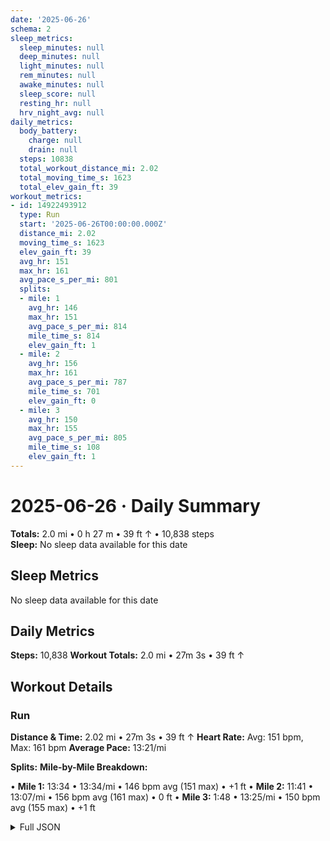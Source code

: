 ```yaml
---
date: '2025-06-26'
schema: 2
sleep_metrics:
  sleep_minutes: null
  deep_minutes: null
  light_minutes: null
  rem_minutes: null
  awake_minutes: null
  sleep_score: null
  resting_hr: null
  hrv_night_avg: null
daily_metrics:
  body_battery:
    charge: null
    drain: null
  steps: 10838
  total_workout_distance_mi: 2.02
  total_moving_time_s: 1623
  total_elev_gain_ft: 39
workout_metrics:
- id: 14922493912
  type: Run
  start: '2025-06-26T00:00:00.000Z'
  distance_mi: 2.02
  moving_time_s: 1623
  elev_gain_ft: 39
  avg_hr: 151
  max_hr: 161
  avg_pace_s_per_mi: 801
  splits:
  - mile: 1
    avg_hr: 146
    max_hr: 151
    avg_pace_s_per_mi: 814
    mile_time_s: 814
    elev_gain_ft: 1
  - mile: 2
    avg_hr: 156
    max_hr: 161
    avg_pace_s_per_mi: 787
    mile_time_s: 701
    elev_gain_ft: 0
  - mile: 3
    avg_hr: 150
    max_hr: 155
    avg_pace_s_per_mi: 805
    mile_time_s: 108
    elev_gain_ft: 1
---
```

# 2025-06-26 · Daily Summary
**Totals:** 2.0 mi • 0 h 27 m • 39 ft ↑ • 10,838 steps  
**Sleep:** No sleep data available for this date

## Sleep Metrics
No sleep data available for this date

## Daily Metrics
**Steps:** 10,838
**Workout Totals:** 2.0 mi • 27m 3s • 39 ft ↑

## Workout Details
### Run
**Distance & Time:** 2.02 mi • 27m 3s • 39 ft ↑
**Heart Rate:** Avg: 151 bpm, Max: 161 bpm
**Average Pace:** 13:21/mi

**Splits:**
**Mile-by-Mile Breakdown:**

• **Mile 1:** 13:34 • 13:34/mi • 146 bpm avg (151 max) • +1 ft
• **Mile 2:** 11:41 • 13:07/mi • 156 bpm avg (161 max) • 0 ft
• **Mile 3:** 1:48 • 13:25/mi • 150 bpm avg (155 max) • +1 ft


<details>
<summary>Full JSON</summary>

```json
{
  "date": "2025-06-26",
  "schema": 2,
  "sleep_metrics": {
    "sleep_minutes": null,
    "deep_minutes": null,
    "light_minutes": null,
    "rem_minutes": null,
    "awake_minutes": null,
    "sleep_score": null,
    "resting_hr": null,
    "hrv_night_avg": null
  },
  "daily_metrics": {
    "body_battery": {
      "charge": null,
      "drain": null
    },
    "steps": 10838,
    "total_workout_distance_mi": 2.02,
    "total_moving_time_s": 1623,
    "total_elev_gain_ft": 39
  },
  "workout_metrics": [
    {
      "id": 14922493912,
      "type": "Run",
      "start": "2025-06-26T00:00:00.000Z",
      "distance_mi": 2.02,
      "moving_time_s": 1623,
      "elev_gain_ft": 39,
      "avg_hr": 151,
      "max_hr": 161,
      "avg_pace_s_per_mi": 801,
      "splits": [
        {
          "mile": 1,
          "avg_hr": 146,
          "max_hr": 151,
          "avg_pace_s_per_mi": 814,
          "mile_time_s": 814,
          "elev_gain_ft": 1
        },
        {
          "mile": 2,
          "avg_hr": 156,
          "max_hr": 161,
          "avg_pace_s_per_mi": 787,
          "mile_time_s": 701,
          "elev_gain_ft": 0
        },
        {
          "mile": 3,
          "avg_hr": 150,
          "max_hr": 155,
          "avg_pace_s_per_mi": 805,
          "mile_time_s": 108,
          "elev_gain_ft": 1
        }
      ]
    }
  ]
}
```
</details>
